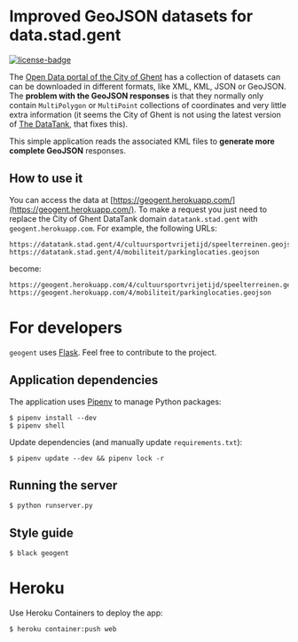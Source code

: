 Improved GeoJSON datasets for data.stad.gent  
============================================

[![license-badge]](LICENSE)


The [Open Data portal of the City of Ghent](https://data.stad.gent/datasets) has a collection of
datasets can can be downloaded in different formats, like XML, KML, JSON or GeoJSON. The **problem with
the GeoJSON responses** is that they normally only contain `MultiPolygon` or `MultiPoint` collections
of coordinates and very little extra information (it seems the City of Ghent is not using the latest version
of [The DataTank](http://thedatatank.com/), that fixes this).

This simple application reads the associated KML files to **generate more complete GeoJSON** responses.

How to use it
-------------

You can access the data at [https://geogent.herokuapp.com/](https://geogent.herokuapp.com/).
To make a request you just need to replace the City of Ghent DataTank domain `datatank.stad.gent` with
`geogent.herokuapp.com`. For example, the following URLs:

    https://datatank.stad.gent/4/cultuursportvrijetijd/speelterreinen.geojson
    https://datatank.stad.gent/4/mobiliteit/parkinglocaties.geojson

become:

    https://geogent.herokuapp.com/4/cultuursportvrijetijd/speelterreinen.geojson
    https://geogent.herokuapp.com/4/mobiliteit/parkinglocaties.geojson


For developers
==============

`geogent` uses [Flask](http://flask.pocoo.org/). Feel free to contribute to the project.

Application dependencies
------------------------

The application uses [Pipenv](https://docs.pipenv.org/) to manage Python packages:

    $ pipenv install --dev
    $ pipenv shell

Update dependencies (and manually update `requirements.txt`):

    $ pipenv update --dev && pipenv lock -r

Running the server
------------------

    $ python runserver.py

Style guide
-----------

    $ black geogent


Heroku
======

Use Heroku Containers to deploy the app:

    $ heroku container:push web


[license-badge]: https://img.shields.io/badge/license-MIT-blue.svg
